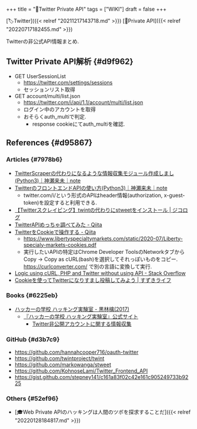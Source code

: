 +++
title = "📝Twitter Private API"
tags = ["WIKI"]
draft = false
+++

[🏷Twitter]({{< relref "20211217143718.md" >}}) [🔖Private API]({{< relref "20220717182455.md" >}})

Twitterの非公式API情報まとめ.


## Twitter Private API解析 {#d9f962}

-   GET UserSessionList
    -   <https://twitter.com/settings/sessions>
    -   セッションリスト取得
-   GET account/multi/list.json
    -   <https://twitter.com/i/api/1.1/account/multi/list.json>
    -   ログイン中のアカウントを取得
    -   おそらくauth_multiで判定.
        -   response cookieにてauth_multiを確認.


## References {#d95867}


### Articles {#7978b6}

-   [TwitterScraperの代わりになるような情報収集モジュール作成しまし(Python3)｜神瀬来未｜note](https://note.com/kohnoselami/n/nfa7c68690840)
-   [TwitterのフロントエンドAPIの使い方(Python3)｜神瀬来未｜note](https://note.com/kohnoselami/n/n4256ba0449aa)
    -   twitter.com/i/という形式のAPIはheader情報(authorization, x-guest-token)を設定すると利用できる.
-   [【Twitterスクレイピング】twintの代わりにstweetをインストール | ジコログ](https://self-development.info/%E3%80%90twitter%E3%82%B9%E3%82%AF%E3%83%AC%E3%82%A4%E3%83%94%E3%83%B3%E3%82%B0%E3%80%91twint%E3%81%AE%E4%BB%A3%E3%82%8F%E3%82%8A%E3%81%ABstweet%E3%82%92%E3%82%A4%E3%83%B3%E3%82%B9%E3%83%88%E3%83%BC/)
-   [TwitterAPIめっちゃ調べてみた - Qiita](https://qiita.com/_SNQ/items/62477c1f97fa74ff63cd)
-   [TwitterをCookieで操作する - Qiita](https://qiita.com/_SNQ/items/182b278e1e8aaaa21a13)
    -   <https://www.libertyspecialtymarkets.com/static/2020-07/Liberty-specialy-markets-cookies.pdf>
    -   実行したいAPIの特定はChrome Developer ToolsのNetworkタブから Copy -> Copy as cURL(bash)を選択してそれっぽいものをコピー. <https://curlconverter.com/>  で別の言語に変換して実行.
-   [Logic using cURL, PHP and Twitter without using API - Stack Overflow](https://stackoverflow.com/questions/44894394/logic-using-curl-php-and-twitter-without-using-api)
-   [Cookieを使ってTwitterになりすまし投稿してみよう | すずきライフ](https://belltree.life/tweet-camouflage-by-cookie/)


### Books {#6225eb}

-   [ハッカーの学校 ハッキング実験室 - 黒林檎(2017)](https://amzn.to/3IwrS8u)
    -   [『ハッカーの学校 ハッキング実験室』公式サイト](http://www.ruffnex.net/kuroringo/TwitterHack/)
        -   [Twitter非公開アカウントに関する情報収集](http://ruffnex.net/kuroringo/pdf/Hack.pdf)


### GitHub {#d3b7c9}

-   <https://github.com/hannahcooper716/oauth-twitter>
-   <https://github.com/twintproject/twint>
-   <https://github.com/markowanga/stweet>
-   <https://github.com/KohnoseLami/Twitter_Frontend_API>
-   <https://gist.github.com/stepney141/c161a83f02c42e161c905249733b9225>


### Others {#52ef96}

-   [🎓Web Private APIのハッキングは人間のツボを探求することだ]({{< relref "20220128184817.md" >}})
